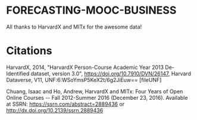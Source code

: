 # FORECASTING-MOOC-BUSINESS

All thanks to HarvardX and MITx for the awesome data!

# Citations
HarvardX, 2014, "HarvardX Person-Course Academic Year 2013 De-Identified dataset, version 3.0", https://doi.org/10.7910/DVN/26147, Harvard Dataverse, V11, UNF:6:WSoYmsP5KeX2t/6g2JiEuw== [fileUNF]

Chuang, Isaac and Ho, Andrew, HarvardX and MITx: Four Years of Open Online Courses -- Fall 2012-Summer 2016 (December 23, 2016). Available at SSRN: https://ssrn.com/abstract=2889436 or http://dx.doi.org/10.2139/ssrn.2889436
